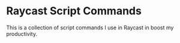# Raycast Script Commands

This is a collection of script commands I use in Raycast in boost my productivity.
